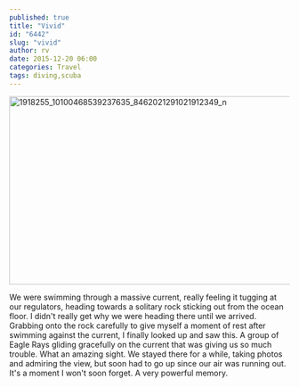 ```yaml
---
published: true
title: "Vivid"
id: "6442"
slug: "vivid"
author: rv
date: 2015-12-20 06:00
categories: Travel
tags: diving,scuba
---
```

<a href="https://s3.amazonaws.com/cfwblog/uploads/2015/12/1918255_10100468539237635_8462021291021912349_n.jpg"><img class="aligncenter size-large wp-image-6443" src="https://s3.amazonaws.com/cfwblog/uploads/2015/12/1918255_10100468539237635_8462021291021912349_n-600x338.jpg" alt="1918255_10100468539237635_8462021291021912349_n" width="600" height="338" /></a>

We were swimming through a massive current, really feeling it tugging at our regulators, heading towards a solitary rock sticking out from the ocean floor. I didn't really get why we were heading there until we arrived. Grabbing onto the rock carefully to give myself a moment of rest after swimming against the current, I finally looked up and saw this. A group of Eagle Rays gliding gracefully on the current that was giving us so much trouble. What an amazing sight. We stayed there for a while, taking photos and admiring the view, but soon had to go up since our air was running out. It's a moment I won't soon forget. A very powerful memory.

&nbsp;

&nbsp;
